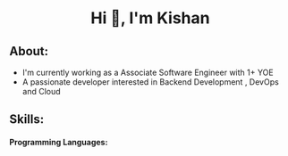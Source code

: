 <div align="center">
  <h1 >Hi 👋, I'm Kishan</h1>
</div>



<h2>About:</h2>

<ul>
<li>I'm currently working as a Associate Software Engineer with 1+ YOE
<li>A passionate developer interested in Backend Development , DevOps and Cloud
</ul>

<h2>Skills:</h2>
<h4> Programming Languages: </h4>






